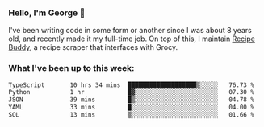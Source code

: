 ### Hello, I'm George 👋

I've been writing code in some form or another since I was about 8 years old, and recently made it my full-time job. On top of this, I maintain [Recipe Buddy](https://github.com/georgegebbett/recipe-buddy), a recipe scraper that interfaces with Grocy.  

<!--
**georgegebbett/georgegebbett** is a ✨ _special_ ✨ repository because its `README.md` (this file) appears on your GitHub profile.

Here are some ideas to get you started:

- 🔭 I’m currently working on ...
- 🌱 I’m currently learning ...
- 👯 I’m looking to collaborate on ...
- 🤔 I’m looking for help with ...
- 💬 Ask me about ...
- 📫 How to reach me: ...
- 😄 Pronouns: ...
- ⚡ Fun fact: ...
-->

### What I've been up to this week:
<!--START_SECTION:waka-->

```txt
TypeScript       10 hrs 34 mins  ███████████████████▒░░░░░   76.73 %
Python           1 hr            █▓░░░░░░░░░░░░░░░░░░░░░░░   07.30 %
JSON             39 mins         █▒░░░░░░░░░░░░░░░░░░░░░░░   04.78 %
YAML             33 mins         █░░░░░░░░░░░░░░░░░░░░░░░░   04.00 %
SQL              13 mins         ▒░░░░░░░░░░░░░░░░░░░░░░░░   01.66 %
```

<!--END_SECTION:waka-->
